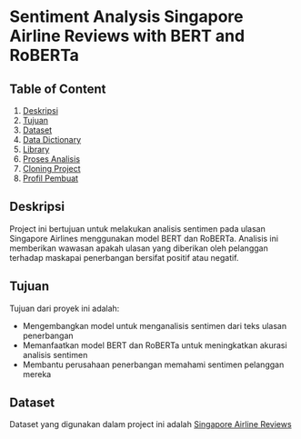 # Sentiment Analysis Singapore Airline Reviews with BERT and RoBERTa

## Table of Content

1. [Deskripsi](#Deskripsi)
2. [Tujuan](#Tujuan)
3. [Dataset](#Dataset)
4. [Data Dictionary](#Data-Dictionary)
5. [Library](#library-yang-diperlukan)
6. [Proses Analisis](#Proses-analisis-dan-prediksi-sebagai-berikut)
7. [Cloning Project](#Cara-Cloning-Repositori)
8. [Profil Pembuat](#Profil-Pembuat)

## Deskripsi

Project ini bertujuan untuk melakukan analisis sentimen pada ulasan Singapore Airlines menggunakan model BERT dan RoBERTa. Analisis ini memberikan wawasan apakah ulasan yang diberikan oleh pelanggan terhadap maskapai penerbangan bersifat positif atau negatif.

## Tujuan

Tujuan dari proyek ini adalah:
- Mengembangkan model untuk menganalisis sentimen dari teks ulasan penerbangan
- Memanfaatkan model BERT dan RoBERTa untuk meningkatkan akurasi analisis sentimen
- Membantu perusahaan penerbangan memahami sentimen pelanggan mereka

## Dataset
Dataset yang digunakan dalam project ini adalah [Singapore Airline Reviews](https://www.kaggle.com/datasets/kanchana1990/singapore-airlines-reviews)

